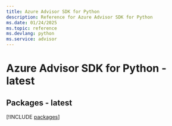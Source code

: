 ```yaml
---
title: Azure Advisor SDK for Python
description: Reference for Azure Advisor SDK for Python
ms.date: 01/24/2025
ms.topic: reference
ms.devlang: python
ms.service: advisor
---
```

# Azure Advisor SDK for Python - latest
## Packages - latest
[!INCLUDE [packages](advisor-index.md)]